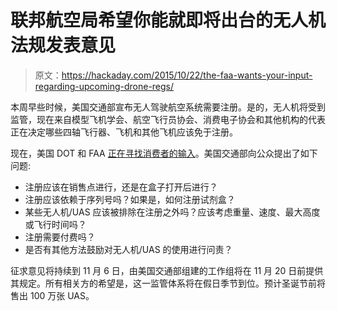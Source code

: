 # 联邦航空局希望你能就即将出台的无人机法规发表意见

> 原文：<https://hackaday.com/2015/10/22/the-faa-wants-your-input-regarding-upcoming-drone-regs/>

本周早些时候，美国交通部宣布无人驾驶航空系统需要注册。是的，无人机将受到监管，现在来自模型飞机学会、航空飞行员协会、消费电子协会和其他机构的代表正在决定哪些四轴飞行器、飞机和其他飞机应该免于注册。

现在，美国 DOT 和 FAA [正在寻找消费者的输入](http://www.regulations.gov/#!documentDetail;D=FAA-2015-4378-0022)。美国交通部向公众提出了如下问题:

*   注册应该在销售点进行，还是在盒子打开后进行？
*   注册应该依赖于序列号吗？如果是，如何注册试剂盒？
*   某些无人机/UAS 应该被排除在注册之外吗？应该考虑重量、速度、最大高度或飞行时间吗？
*   注册需要付费吗？
*   是否有其他方法鼓励对无人机/UAS 的使用进行问责？

征求意见将持续到 11 月 6 日，由美国交通部组建的工作组将在 11 月 20 日前提供其规定。所有相关方的希望是，这一监管体系将在假日季节到位。预计圣诞节前将售出 100 万张 UAS。